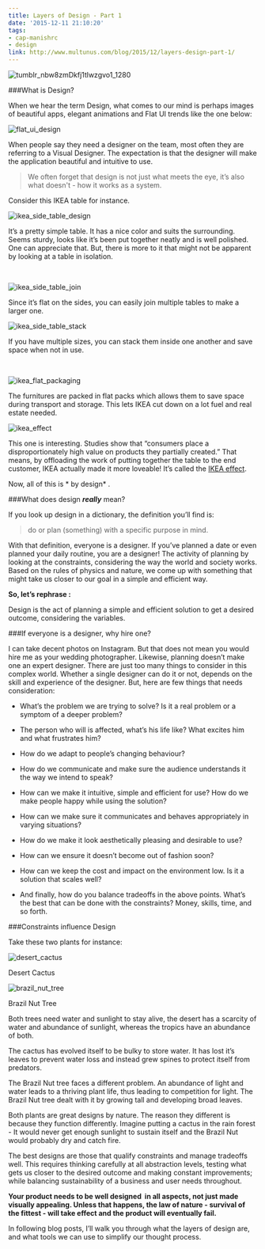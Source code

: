 ```yaml
---
title: Layers of Design - Part 1
date: '2015-12-11 21:10:20'
tags:
- cap-manishrc
- design
link: http://www.multunus.com/blog/2015/12/layers-design-part-1/
---
```


![tumblr_nbw8zmDkfj1tlwzgvo1_1280](https://s3.amazonaws.com/multunus-website/uploads/2015/12/tumblr_nbw8zmDkfj1tlwzgvo1_1280.jpg)

###What is Design?


When we hear the term Design, what comes to our mind is perhaps images of beautiful apps, elegant animations and Flat UI trends like the one below:


![flat_ui_design](https://s3.amazonaws.com/multunus-website/uploads/2015/12/flat_ui_design.png)

When people say they need a designer on the team, most often they are referring to a Visual Designer. The expectation is that the designer will make the application beautiful and intuitive to use.


> We often forget that design is not just what meets the eye, it’s also what doesn't - how it works as a system.

Consider this IKEA table for instance.

![ikea_side_table_design](https://s3.amazonaws.com/multunus-website/uploads/2015/12/ikea_side_table_design-1024x768.jpg)

It’s a pretty simple table. It has a nice color and suits the surrounding. Seems sturdy, looks like it’s been put together neatly and is well polished. One can appreciate that. But, there is more to it that might not be apparent by looking at a table in isolation.

 

![ikea_side_table_join](https://s3.amazonaws.com/multunus-website/uploads/2015/12/ikea_side_table_join.jpg)

Since it’s flat on the sides, you can easily join multiple tables to make a larger one.


![ikea_side_table_stack](https://s3.amazonaws.com/multunus-website/uploads/2015/12/ikea_side_table_stack.jpg)

If you have multiple sizes, you can stack them inside one another and save space when not in use.

 

![ikea_flat_packaging](https://s3.amazonaws.com/multunus-website/uploads/2015/12/ikea_flat_packaging.jpg)

The furnitures are packed in flat packs which allows them to save space during transport and storage. This lets IKEA cut down on a lot fuel and real estate needed.


![ikea_effect](https://s3.amazonaws.com/multunus-website/uploads/2015/12/ikea_effect.jpg)

This one is interesting. Studies show that “consumers place a disproportionately high value on products they partially created.” That means, by offloading the work of putting together the table to the end customer, IKEA actually made it more loveable! It’s called the 
[IKEA effect](https://en.wikipedia.org/wiki/IKEA_effect).

Now, all of this is * by design* .


###What does design ***really*** mean?


If you look up design in a dictionary, the definition you’ll find is:


> do or plan (something) with a specific purpose in mind.


With that definition, everyone is a designer. If you’ve planned a date or even planned your daily routine, you are a designer! The activity of planning by looking at the constraints, considering the way the world and society works. Based on the rules of physics and nature, we come up with something that might take us closer to our goal in a simple and efficient way.


**So, let’s rephrase :**

Design is the act of planning a simple and efficient solution to get a desired outcome, considering the variables.


###If everyone is a designer, why hire one?


I can take decent photos on Instagram. But that does not mean you would hire me as your wedding photographer. Likewise, planning doesn’t make one an expert designer. There are just too many things to consider in this complex world. Whether a single designer can do it or not, depends on the skill and experience of the designer. But, here are few things that needs consideration:


*  What’s the problem we are trying to solve? Is it a real problem or a symptom of a deeper problem?

    
*  The person who will is affected, what’s his life like? What excites him and what frustrates him?

    
*  How do we adapt to people’s changing behaviour?

    
*  How do we communicate and make sure the audience understands it the way we intend to speak?

    
*  How can we make it intuitive, simple and efficient for use? How do we make people happy while using the solution?

    
*  How can we make sure it communicates and behaves appropriately in varying situations?

    
*  How do we make it look aesthetically pleasing and desirable to use?

    
*  How can we ensure it doesn’t become out of fashion soon?

    
*  How can we keep the cost and impact on the environment low. Is it a solution that scales well?

    
*  And finally, how do you balance tradeoffs in the above points. What’s the best that can be done with the constraints? Money, skills, time, and so forth.


###Constraints influence Design


Take these two plants for instance:


![desert_cactus](https://s3.amazonaws.com/multunus-website/uploads/2015/12/desert_cactus1-225x300.jpg)

Desert Cactus

![brazil_nut_tree](https://s3.amazonaws.com/multunus-website/uploads/2015/12/brazil_nut_tree-225x300.jpg)


Brazil Nut Tree


Both trees need water and sunlight to stay alive, the desert has a scarcity of water and abundance of sunlight, whereas the tropics have an abundance of both.

The cactus has evolved itself to be bulky to store water. It has lost it’s leaves to prevent water loss and instead grew spines to protect itself from predators.

The Brazil Nut tree faces a different problem. An abundance of light and water leads to a thriving plant life, thus leading to competition for light. The Brazil Nut tree dealt with it by growing tall and developing broad leaves.

Both plants are great designs by nature. The reason they 
 different is because they function differently. Imagine putting a cactus in the rain forest - It would never get enough sunlight to sustain itself and the Brazil Nut would probably dry and catch fire.

The best designs are those that qualify constraints and manage tradeoffs well. This requires thinking carefully at all abstraction levels, testing what gets us closer to the desired outcome and making constant improvements; while balancing sustainability of a business and user needs throughout.


**Your product needs to be well designed  in all aspects, not just made visually appealing. Unless that happens, the law of nature - survival of the fittest - will take effect and the product will eventually fail.**

In following blog posts, I’ll walk you through what the layers of design are, and what tools we can use to simplify our thought process.
